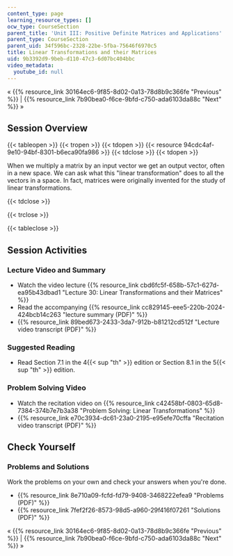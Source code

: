 ```yaml
---
content_type: page
learning_resource_types: []
ocw_type: CourseSection
parent_title: 'Unit III: Positive Definite Matrices and Applications'
parent_type: CourseSection
parent_uid: 34f596bc-2328-22be-5fba-75646f6970c5
title: Linear Transformations and their Matrices
uid: 9b3392d9-9beb-d110-47c3-6d07bc404bbc
video_metadata:
  youtube_id: null
---
```


« {{% resource_link 30164ec6-9f85-8d02-0a13-78d8b9c366fe "Previous" %}} | {{% resource_link 7b90bea0-f6ce-9bfd-c750-ada6103da88c "Next" %}} »

Session Overview
----------------

{{< tableopen >}}
{{< tropen >}}
{{< tdopen >}}
{{< resource 94cdc4af-9e10-94bf-8301-b6eca90fa986 >}}
{{< tdclose >}}
{{< tdopen >}}


When we multiply a matrix by an input vector we get an output vector, often in a new space. We can ask what this "linear transformation" does to all the vectors in a space. In fact, matrices were originally invented for the study of linear transformations.


{{< tdclose >}}

{{< trclose >}}

{{< tableclose >}}

Session Activities
------------------

### Lecture Video and Summary

*   Watch the video lecture {{% resource_link cbd6fc5f-658b-57c1-627d-ea95b43dbad1 "Lecture 30: Linear Transformations and their Matrices" %}}
*   Read the accompanying {{% resource_link cc829145-eee5-220b-2024-424bcb14c263 "lecture summary (PDF)" %}}
*   {{% resource_link 89bed673-2433-3da7-912b-b81212cd512f "Lecture video transcript (PDF)" %}}

### Suggested Reading

*   Read Section 7.1 in the 4{{< sup "th" >}} edition or Section 8.1 in the 5{{< sup "th" >}} edition.

### Problem Solving Video

*   Watch the recitation video on {{% resource_link c42458bf-0803-65d8-7384-374b7e7b3a38 "Problem Solving: Linear Transformations" %}}
*   {{% resource_link e70c3934-dc61-23a0-2195-e95efe70cffa "Recitation video transcript (PDF)" %}}

Check Yourself
--------------

### Problems and Solutions

Work the problems on your own and check your answers when you're done.

*   {{% resource_link 8e710a09-fcfd-fd79-9408-3468222efea9 "Problems (PDF)" %}}
*   {{% resource_link 7fef2f26-8573-98d5-a960-29f416f07261 "Solutions (PDF)" %}}

« {{% resource_link 30164ec6-9f85-8d02-0a13-78d8b9c366fe "Previous" %}} | {{% resource_link 7b90bea0-f6ce-9bfd-c750-ada6103da88c "Next" %}} »